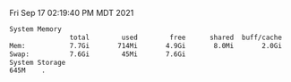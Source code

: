 Fri Sep 17 02:19:40 PM MDT 2021
```bash
System Memory
               total        used        free      shared  buff/cache   available
Mem:           7.7Gi       714Mi       4.9Gi       8.0Mi       2.0Gi       6.7Gi
Swap:          7.6Gi        45Mi       7.6Gi
System Storage
645M	.
```
